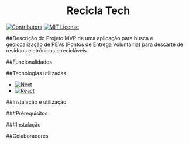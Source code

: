 <h1 align="center">Recicla Tech</h1>

[![Contributors][contributors-shield]][contributors-url]
[![MIT License][license-shield]][license-url]

##Descrição do Projeto
MVP de uma aplicação para busca e geolocalização de PEVs (Pontos de Entrega Voluntáiria) para descarte de resíduos eletrõnicos e recicláveis.

##Funcionalidades

##Tecnologias utilizadas
* [![Next][Next.js]][Next-url]
* [![React][React.js]][React-url]

##Instalação e utilização

###Prérequisitos

###Instalação

##Colaboradores


[contributors-shield]: https://img.shields.io/github/contributors/othneildrew/Best-README-Template.svg?style=for-the-badge
[contributors-url]: https://github.com/silvags/reciclatech/graphs/contributors
[license-shield]: https://img.shields.io/github/license/othneildrew/Best-README-Template.svg?style=for-the-badge
[license-url]: https://github.com/othneildrew/Best-README-Template/blob/master/LICENSE.txt
[Next.js]: https://img.shields.io/badge/next.js-000000?style=for-the-badge&logo=nextdotjs&logoColor=white
[Next-url]: https://nextjs.org/
[React.js]: https://img.shields.io/badge/React-20232A?style=for-the-badge&logo=react&logoColor=61DAFB
[React-url]: https://reactjs.org/
